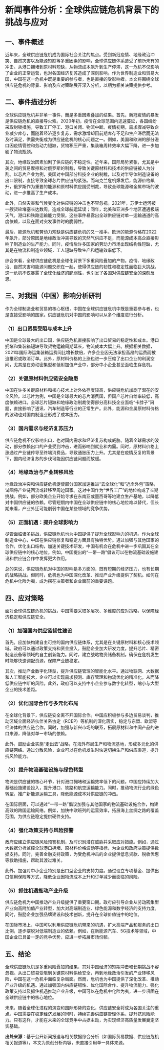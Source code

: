 # 新闻事件分析：全球供应链危机背景下的挑战与应对

## 一、事件概述

近年来，全球供应链危机成为国际社会关注的焦点。受到新冠疫情、地缘政治冲突、自然灾害以及能源短缺等多重因素的影响，全球供应链体系遭受了前所未有的冲击。从港口拥堵到原材料短缺，从物流成本飙升到生产停滞，这一危机不仅影响了企业的正常运营，也对各国经济复苏造成了深刻影响。作为世界制造业和贸易大国，中国在这一危机中既是重要的参与者，也是直接的受影响者。本文将围绕全球供应链危机的背景、影响及应对策略展开深入分析，以期为相关决策提供参考。

## 二、事件描述分析

全球供应链危机并非单一事件，而是多重因素叠加的结果。首先，新冠疫情的暴发是供应链危机的直接导火索。2020年初，疫情在全球范围内迅速蔓延，各国纷纷采取封锁措施，导致工厂停工、港口关闭、物流中断。疫情初期，需求骤减导致企业减少库存，而随着经济逐步复苏，需求激增却因前期库存不足和生产滞后而无法及时满足，供需失衡成为供应链危机的核心问题之一。例如，美国和欧洲的部分港口因疫情管控和劳动力短缺，货物积压严重，集装箱周转效率大幅下降，进一步加剧了物流瓶颈。

其次，地缘政治因素加剧了供应链的不稳定性。近年来，国际局势紧张，尤其是中美之间的贸易摩擦和对俄罗斯的制裁，导致关键原材料和技术的供应链被人为分割。以芯片产业为例，美国对中国部分科技企业的制裁，以及对半导体制造设备的出口限制，直接导致全球芯片供应链的紧张。而乌克兰危机爆发后，能源价格飙升，俄罗斯作为重要的能源和原材料供应国受制裁，导致全球能源和金属市场的波动，进一步推高了生产成本。

此外，自然灾害和气候变化对供应链的冲击也不容忽视。2021年，苏伊士运河被一艘货轮堵塞长达数周，造成全球航运延误；同年，北美和亚洲多个地区遭遇极端天气，港口和铁路运输能力受限。这些事件暴露出全球供应链对单一运输通道的高度依赖，以及在面对突发事件时的脆弱性。

最后，能源危机和劳动力短缺是供应链危机的又一推手。欧洲的能源价格在2022年飙升，部分原因是地缘政治冲突导致的天然气供应不足，而能源成本高企直接影响了制造业的生产能力。同时，疫情后许多国家的劳动力市场出现结构性短缺，尤其是在物流和制造业领域，工人短缺导致生产和运输效率低下。

综合来看，全球供应链危机是全球化背景下多重风险叠加的产物。疫情、地缘政治、自然灾害和能源问题交织在一起，使得供应链的韧性和稳定性面临巨大挑战。这一危机不仅暴露了全球化经济的脆弱性，也引发了各国对供应链安全的深刻反思。

## 三、对我国（中国）影响分析研判

作为全球制造业和贸易的核心枢纽，中国在全球供应链危机中既是重要参与者，也是直接受影响的国家。供应链危机对中国的影响可以从多个维度进行分析。

### （1）出口贸易受阻与成本上升

中国是全球最大的出口国，供应链危机直接影响了出口贸易的稳定性和成本。港口拥堵和集装箱短缺导致货物运输周期延长，物流成本大幅上升。根据相关数据，2021年国际海运集装箱运费同比增长数倍，许多企业因无法承担高昂的运费而被迫推迟或取消订单。此外，原材料价格的上涨也进一步压缩了出口企业的利润空间，尤其是在劳动密集型和低附加值产业中，部分中小企业甚至面临生存危机。

### （2）关键原材料供应链安全隐患

中国在许多关键原材料和核心技术上对外依存度较高，供应链危机加剧了潜在的安全风险。以芯片为例，中国是全球最大的芯片消费国，但国产芯片自给率较低，高度依赖进口。全球芯片短缺和地缘政治制裁使得部分高科技企业面临“卡脖子”问题，直接影响了通讯、汽车制造等行业的正常生产。此外，能源和金属原材料价格的波动也对国内制造业形成了成本压力。

### （3）国内需求与经济复苏压力

供应链危机不仅影响出口，也对国内需求和经济复苏构成威胁。随着全球需求的波动，部分依赖出口的产业受到冲击，进而影响到就业和内需。同时，原材料价格上涨通过产业链传导至终端消费品，导致通胀压力上升。尤其是在疫情反复的背景下，国内经济复苏的步伐可能因供应链问题而放缓。

### （4）地缘政治与产业转移风险

地缘政治冲突和供应链危机促使部分国家加速推进“去全球化”和“近岸外包”策略，试图将产业链回流或转移至周边国家。这对中国作为“世界工厂”的地位构成了长期挑战。例如，部分欧美企业开始寻求在东南亚或墨西哥等地建立生产基地，以降低对中国供应链的依赖。尽管短期内中国在全球供应链中的核心地位难以替代，但长期来看，产业外迁可能削弱中国在某些领域的竞争优势。

### （5）正面机遇：提升全球影响力

尽管面临诸多挑战，供应链危机也为中国提供了提升全球影响力的机遇。作为全球制造业中心，中国在供应链修复和稳定方面具有独特优势。通过加强与其他国家的合作，优化出口结构，加速关键技术研发，中国有机会在危机中进一步巩固其在全球供应链中的核心地位。例如，中国提出的“一带一路”倡议可以在物流基础设施建设和供应链合作中发挥更大作用。

总的来说，供应链危机对中国的影响是多方面的，既有短期的经济压力，也有长期的战略挑战。但同时，危机也为中国深化改革、推动产业升级提供了契机。如何在危机中化险为夷，成为摆在决策者和企业面前的重要课题。

## 四、应对策略

面对全球供应链危机的挑战，中国需要采取多层次、多维度的应对策略，以保障经济稳定和供应链安全。

### （1）加强国内供应链韧性建设

首先，应加快构建自主可控的国内供应链体系，尤其是在关键原材料和核心技术领域。政府可以通过政策支持和资金投入，鼓励企业加大研发力度，提升芯片、精密制造设备等领域的自主创新能力。同时，建立战略物资储备机制，确保在危机发生时能够快速调配资源，保障产业链稳定。

其次，推动产业数字化转型，提升供应链管理的智能化水平。通过物联网、大数据和人工智能技术，企业可以实现需求预测、库存管理和物流优化的精准化，从而降低供应链中断的风险。此外，政府可以支持中小企业参与数字化转型，缩小与大型企业的技术差距。

### （2）优化国际合作与多元化布局

在全球化背景下，供应链安全离不开国际合作。中国应积极参与多边贸易谈判，推动区域全面经济伙伴关系协定（RCEP）等机制的深化落实，稳定与东盟、欧盟等经济体的供应链合作。同时，加强与新兴市场的联系，拓展原材料和中间产品的进口来源，降低对单一市场的依赖。

此外，鼓励企业实施“走出去”战略，在海外布局生产和物流基地，形成多元化的供应链网络。通过分散风险，企业可以在危机发生时快速切换生产和供应渠道，提升抗风险能力。

### （3）提升物流基础设施与绿色转型

物流是供应链的核心环节，针对港口拥堵和运输效率低下的问题，中国应持续加大基础设施建设投入，提升港口、铁路和航空运输能力。同时，推动物流行业的绿色转型，推广新能源运输工具，降低能源成本对供应链的冲击。

在国际层面，可以通过“一带一路”倡议加强与其他国家的物流基础设施合作，构建高效的跨国运输网络。例如，加快中欧班列的运营效率，拓展海上丝绸之路的覆盖范围，为供应链稳定提供硬件支持。

### （4）强化政策支持与风险预警

政府应建立供应链风险预警机制，及时识别潜在威胁并采取应对措施。例如，通过大数据分析监控全球港口拥堵、原材料价格波动等指标，为企业和政府决策提供数据支持。同时，完善金融支持政策，为受危机冲击的企业提供低息贷款、税收优惠等救助措施，帮助其渡过难关。

此外，加强对中小企业特别是出口型企业的支持力度。通过设立专项基金、提供出口信用保险等方式，降低企业因物流成本上升和订单减少而面临的风险。

### （5）抓住机遇推动产业升级

供应链危机为中国推动产业升级提供了重要窗口期。政府应引导企业从劳动密集型产业向高附加值产业转型，加大对高端制造业、绿色能源和数字经济的支持力度。同时，鼓励企业加强品牌建设和技术创新，提升在全球价值链中的地位。

在国际市场上，中国可以利用供应链危机带来的机遇，扩大高端产品和服务的出口比例，逐步摆脱对低端制造业的依赖。例如，在新能源汽车、5G技术等领域，中国企业已具备一定的竞争优势，应进一步拓展市场份额。

## 五、结论

全球供应链危机是多重风险叠加的结果，其对中国经济的短期冲击和长期挑战不容忽视。从出口贸易受阻到关键原材料供给安全，再到地缘政治引发的产业转移风险，中国在这一危机中面临复杂局面。然而，危机也为中国提供了深化改革、推动产业升级的机遇。通过加强国内供应链韧性、优化国际合作、提升物流能力、强化政策支持以及抓住机遇推动产业升级，中国可以在危机中化险为夷，进一步巩固在全球供应链中的核心地位。

未来，随着全球化进程的演变和国际形势的变化，供应链安全将成为各国关注的重点。中国需要在稳定经济发展的同时，持续完善供应链管理体系，提升抗风险能力。只有这样，才能在未来的全球竞争中占据主动，为实现经济高质量发展奠定坚实基础。

**出处来源**：基于公开新闻报道与相关数据综合分析（如国际贸易数据、供应链危机相关报道等），本文为原创分析内容，未直接引用单一具体来源。